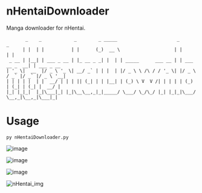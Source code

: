 # nHentaiDownloader
Manga downloader for nHentai.

```
       _    _            _        _ _____                      _                 _           
      | |  | |          | |      (_)  __ \                    | |               | |                 
 _ __ | |__| | ___ _ __ | |_ __ _ _| |  | | _____      ___ __ | | ___   __ _  __| | ___ _ __ 
| '_ \|  __  |/ _ \ '_ \| __/ _` | | |  | |/ _ \ \ /\ / / '_ \| |/ _ \ / _` |/ _` |/ _ \ '__|
| | | | |  | |  __/ | | | || (_| | | |__| | (_) \ V  V /| | | | | (_) | (_| | (_| |  __/ |   
|_| |_|_|  |_|\___|_| |_|\__\__,_|_|_____/ \___/ \_/\_/ |_| |_|_|\___/ \__,_|\__,_|\___|_|   
```
# Usage
```
py nHentaiDownloader.py
```
![image](https://user-images.githubusercontent.com/43085343/114311737-822b4800-9b22-11eb-9c03-ac3ba0e2682c.png)

![image](https://user-images.githubusercontent.com/43085343/114312094-fca89780-9b23-11eb-8b82-4f91371f1f82.png)

![image](https://user-images.githubusercontent.com/43085343/114312290-ca4b6a00-9b24-11eb-850e-e4daf5c8a146.png)

![nHentai_img](https://static.nhentai.net/img/logo.090da3be7b51.svg)
